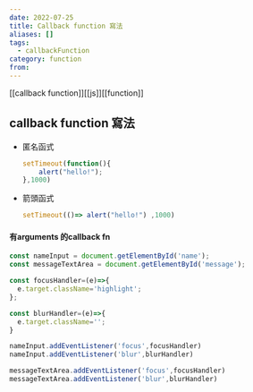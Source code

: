 ```yaml
---
date: 2022-07-25
title: Callback function 寫法
aliases: []
tags:
  - callbackFunction
category: function
from: 
---
```

[[callback function]][[js]][[function]]
## callback function 寫法
- 匿名函式
	```js
	setTimeout(function(){
		alert("hello!");
	},1000)
	```
- 箭頭函式

	```js
	setTimeout(()=> alert("hello!") ,1000)
	```
#### 有arguments 的callback fn
```js
const nameInput = document.getElementById('name');
const messageTextArea = document.getElementById('message');

const focusHandler=(e)=>{
  e.target.className='highlight';
};

const blurHandler=(e)=>{
  e.target.className='';
}

nameInput.addEventListener('focus',focusHandler)
nameInput.addEventListener('blur',blurHandler)

messageTextArea.addEventListener('focus',focusHandler)
messageTextArea.addEventListener('blur',blurHandler)
```
